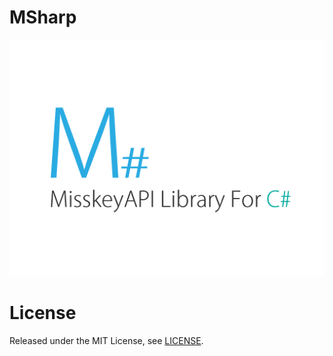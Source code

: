 # MSharp
![MisskeyAPI Library For C#](logo.png)

# License
Released under the MIT License, see [LICENSE](LICENSE).